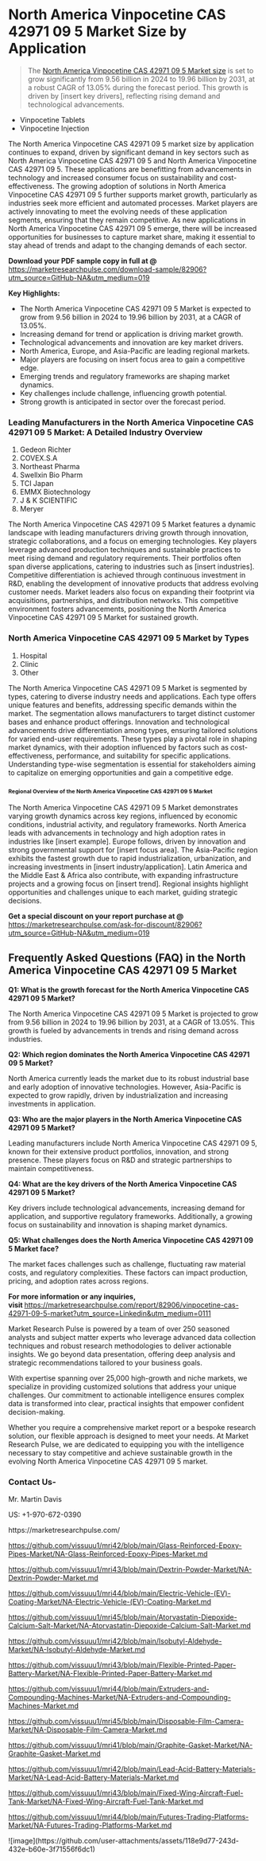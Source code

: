 <h1>North America Vinpocetine CAS 42971 09 5 Market&nbsp;Size by Application</h1><blockquote><p>The <a href="https://marketresearchpulse.com/download-sample/82906?utm_source=GitHub-NA&amp;utm_medium=019">North America Vinpocetine CAS 42971 09 5 Market size</a> is set to grow significantly from 9.56 billion in 2024 to 19.96 billion by 2031, at a robust CAGR of 13.05% during the forecast period. This growth is driven by [insert key drivers], reflecting rising demand and technological advancements.</p></blockquote><ul><li>Vinpocetine Tablets<li> Vinpocetine Injection</li></ul><p>The North America Vinpocetine CAS 42971 09 5 market size by application continues to expand, driven by significant demand in key sectors such as North America Vinpocetine CAS 42971 09 5 and North America Vinpocetine CAS 42971 09 5. These applications are benefitting from advancements in technology and increased consumer focus on sustainability and cost-effectiveness. The growing adoption of solutions in North America Vinpocetine CAS 42971 09 5 further supports market growth, particularly as industries seek more efficient and automated processes. Market players are actively innovating to meet the evolving needs of these application segments, ensuring that they remain competitive. As new applications in North America Vinpocetine CAS 42971 09 5 emerge, there will be increased opportunities for businesses to capture market share, making it essential to stay ahead of trends and adapt to the changing demands of each sector.</p><p><strong>Download your PDF sample copy in full at @ </strong><a href="https://marketresearchpulse.com/download-sample/82906?utm_source=GitHub-NA&amp;utm_medium=019">https://marketresearchpulse.com/download-sample/82906?utm_source=GitHub-NA&amp;utm_medium=019</a></p><p><strong>Key Highlights: </strong></p><ul><li>The North America Vinpocetine CAS 42971 09 5 Market is expected to grow from 9.56 billion in 2024 to 19.96 billion by 2031, at a CAGR of 13.05%.</li><li>Increasing demand for trend or application is driving market growth.</li><li>Technological advancements and innovation are key market drivers.</li><li>North America, Europe, and Asia-Pacific are leading regional markets.</li><li>Major players are focusing on insert focus area to gain a competitive edge.</li><li>Emerging trends and regulatory frameworks are shaping market dynamics.</li><li>Key challenges include challenge, influencing growth potential.</li><li>Strong growth is anticipated in sector over the forecast period.</li></ul><h3>Leading Manufacturers in the North America Vinpocetine CAS 42971 09 5 Market: A Detailed Industry Overview</h3><ol><li>Gedeon Richter</li><li>COVEX.S.A</li><li>Northeast Pharma</li><li>Swellxin Bio Pharm</li><li>TCI Japan</li><li>EMMX Biotechnology</li><li>J & K SCIENTIFIC</li><li>Meryer</li></ol><div class="flex max-w-full flex-col flex-grow"><div class="min-h-8 text-message flex w-full flex-col items-end gap-2 whitespace-normal break-words [.text-message+&amp;]:mt-5" dir="auto" data-message-author-role="assistant" data-message-id="fd8432e4-4910-450d-b182-61b7bfb0a01f" data-message-model-slug="gpt-4o"><div class="flex w-full flex-col gap-1 empty:hidden first:pt-[3px]"><div class="markdown prose w-full break-words dark:prose-invert light"><p>The North America Vinpocetine CAS 42971 09 5 Market features a dynamic landscape with leading manufacturers driving growth through innovation, strategic collaborations, and a focus on emerging technologies. Key players leverage advanced production techniques and sustainable practices to meet rising demand and regulatory requirements. Their portfolios often span diverse applications, catering to industries such as [insert industries]. Competitive differentiation is achieved through continuous investment in R&amp;D, enabling the development of innovative products that address evolving customer needs. Market leaders also focus on expanding their footprint via acquisitions, partnerships, and distribution networks. This competitive environment fosters advancements, positioning the North America Vinpocetine CAS 42971 09 5 Market for sustained growth.</p></div></div></div></div><h3>North America Vinpocetine CAS 42971 09 5 Market by Types</h3><ol><li>Hospital<li> Clinic<li> Other</li></ol><div class="flex max-w-full flex-col flex-grow"><div class="min-h-8 text-message flex w-full flex-col items-end gap-2 whitespace-normal break-words [.text-message+&amp;]:mt-5" dir="auto" data-message-author-role="assistant" data-message-id="084470be-0bb7-4664-bddf-5156b4f41249" data-message-model-slug="gpt-4o-mini"><div class="flex w-full flex-col gap-1 empty:hidden first:pt-[3px]"><div class="markdown prose w-full break-words dark:prose-invert light"><p>The North America Vinpocetine CAS 42971 09 5 Market is segmented by types, catering to diverse industry needs and applications. Each type offers unique features and benefits, addressing specific demands within the market. The segmentation allows manufacturers to target distinct customer bases and enhance product offerings. Innovation and technological advancements drive differentiation among types, ensuring tailored solutions for varied end-user requirements. These types play a pivotal role in shaping market dynamics, with their adoption influenced by factors such as cost-effectiveness, performance, and suitability for specific applications. Understanding type-wise segmentation is essential for stakeholders aiming to capitalize on emerging opportunities and gain a competitive edge.</p></div></div></div></div><h3><span style="font-size: 11px;">Regional Overview of the North America Vinpocetine CAS 42971 09 5 Market</span></h3><div class="flex max-w-full flex-col flex-grow"><div class="min-h-8 text-message flex w-full flex-col items-end gap-2 whitespace-normal break-words [.text-message+&amp;]:mt-5" dir="auto" data-message-author-role="assistant" data-message-id="e9038762-ce64-4e30-91c9-9bd413514231" data-message-model-slug="gpt-4o-mini"><div class="flex w-full flex-col gap-1 empty:hidden first:pt-[3px]"><div class="markdown prose w-full break-words dark:prose-invert light"><p>The North America Vinpocetine CAS 42971 09 5 Market demonstrates varying growth dynamics across key regions, influenced by economic conditions, industrial activity, and regulatory frameworks. North America leads with advancements in technology and high adoption rates in industries like [insert example]. Europe follows, driven by innovation and strong governmental support for [insert focus area]. The Asia-Pacific region exhibits the fastest growth due to rapid industrialization, urbanization, and increasing investments in [insert industry/application]. Latin America and the Middle East &amp; Africa also contribute, with expanding infrastructure projects and a growing focus on [insert trend]. Regional insights highlight opportunities and challenges unique to each market, guiding strategic decisions.</p></div></div></div></div><p><strong>Get a special discount on your report purchase at @ </strong><a href="https://marketresearchpulse.com/ask-for-discount/82906?utm_source=GitHub-NA&amp;utm_medium=019">https://marketresearchpulse.com/ask-for-discount/82906?utm_source=GitHub-NA&amp;utm_medium=019</a></p><h2>Frequently Asked Questions (FAQ) in the North America Vinpocetine CAS 42971 09 5 Market</h2><p><strong>Q1: What is the growth forecast for the North America Vinpocetine CAS 42971 09 5 Market?</strong></p><p>The North America Vinpocetine CAS 42971 09 5 Market is projected to grow from 9.56 billion in 2024 to 19.96 billion by 2031, at a CAGR of 13.05%. This growth is fueled by advancements in trends and rising demand across industries.</p><p><strong>Q2: Which region dominates the North America Vinpocetine CAS 42971 09 5 Market?</strong></p><p>North America currently leads the market due to its robust industrial base and early adoption of innovative technologies. However, Asia-Pacific is expected to grow rapidly, driven by industrialization and increasing investments in application.</p><p><strong>Q3: Who are the major players in the North America Vinpocetine CAS 42971 09 5 Market?</strong></p><p>Leading manufacturers include North America Vinpocetine CAS 42971 09 5, known for their extensive product portfolios, innovation, and strong presence. These players focus on R&amp;D and strategic partnerships to maintain competitiveness.</p><p><strong>Q4: What are the key drivers of the North America Vinpocetine CAS 42971 09 5 Market?</strong></p><p>Key drivers include technological advancements, increasing demand for application, and supportive regulatory frameworks. Additionally, a growing focus on sustainability and innovation is shaping market dynamics.</p><p><strong>Q5: What challenges does the North America Vinpocetine CAS 42971 09 5 Market face?</strong></p><p>The market faces challenges such as challenge, fluctuating raw material costs, and regulatory complexities. These factors can impact production, pricing, and adoption rates across regions.</p><p><strong>For more information or any inquiries, visit&nbsp;</strong><a href="https://marketresearchpulse.com/report/82906/vinpocetine-cas-42971-09-5-market?utm_source=Linkedin&utm_medium=0111">https://marketresearchpulse.com/report/82906/vinpocetine-cas-42971-09-5-market?utm_source=Linkedin&utm_medium=0111</a></p><p>Market Research Pulse is powered by a team of over 250 seasoned analysts and subject matter experts who leverage advanced data collection techniques and robust research methodologies to deliver actionable insights. We go beyond data presentation, offering deep analysis and strategic recommendations tailored to your business goals.</p><p>With expertise spanning over 25,000 high-growth and niche markets, we specialize in providing customized solutions that address your unique challenges. Our commitment to actionable intelligence ensures complex data is transformed into clear, practical insights that empower confident decision-making.</p><p>Whether you require a comprehensive market report or a bespoke research solution, our flexible approach is designed to meet your needs. At Market Research Pulse, we are dedicated to equipping you with the intelligence necessary to stay competitive and achieve sustainable growth in the evolving North America Vinpocetine CAS 42971 09 5 market.</p><h3><strong>Contact Us-</strong></h3><p>Mr. Martin Davis</p><p>US: +1-970-672-0390</p><p>https://marketresearchpulse.com/</p><p><a href="https://github.com/vissuuu1/mri42/blob/main/Glass-Reinforced-Epoxy-Pipes-Market/NA-Glass-Reinforced-Epoxy-Pipes-Market.md">https://github.com/vissuuu1/mri42/blob/main/Glass-Reinforced-Epoxy-Pipes-Market/NA-Glass-Reinforced-Epoxy-Pipes-Market.md</a></p><p><a href="https://github.com/vissuuu1/mri43/blob/main/Dextrin-Powder-Market/NA-Dextrin-Powder-Market.md">https://github.com/vissuuu1/mri43/blob/main/Dextrin-Powder-Market/NA-Dextrin-Powder-Market.md</a></p><p><a href="https://github.com/vissuuu1/mri44/blob/main/Electric-Vehicle-(EV)-Coating-Market/NA-Electric-Vehicle-(EV)-Coating-Market.md">https://github.com/vissuuu1/mri44/blob/main/Electric-Vehicle-(EV)-Coating-Market/NA-Electric-Vehicle-(EV)-Coating-Market.md</a></p><p><a href="https://github.com/vissuuu1/mri45/blob/main/Atorvastatin-Diepoxide-Calcium-Salt-Market/NA-Atorvastatin-Diepoxide-Calcium-Salt-Market.md">https://github.com/vissuuu1/mri45/blob/main/Atorvastatin-Diepoxide-Calcium-Salt-Market/NA-Atorvastatin-Diepoxide-Calcium-Salt-Market.md</a></p><p><a href="https://github.com/vissuuu1/mri42/blob/main/Isobutyl-Aldehyde-Market/NA-Isobutyl-Aldehyde-Market.md">https://github.com/vissuuu1/mri42/blob/main/Isobutyl-Aldehyde-Market/NA-Isobutyl-Aldehyde-Market.md</a></p><p><a href="https://github.com/vissuuu1/mri43/blob/main/Flexible-Printed-Paper-Battery-Market/NA-Flexible-Printed-Paper-Battery-Market.md">https://github.com/vissuuu1/mri43/blob/main/Flexible-Printed-Paper-Battery-Market/NA-Flexible-Printed-Paper-Battery-Market.md</a></p><p><a href="https://github.com/vissuuu1/mri44/blob/main/Extruders-and-Compounding-Machines-Market/NA-Extruders-and-Compounding-Machines-Market.md">https://github.com/vissuuu1/mri44/blob/main/Extruders-and-Compounding-Machines-Market/NA-Extruders-and-Compounding-Machines-Market.md</a></p><p><a href="https://github.com/vissuuu1/mri45/blob/main/Disposable-Film-Camera-Market/NA-Disposable-Film-Camera-Market.md">https://github.com/vissuuu1/mri45/blob/main/Disposable-Film-Camera-Market/NA-Disposable-Film-Camera-Market.md</a></p><p><a href="https://github.com/vissuuu1/mri41/blob/main/Graphite-Gasket-Market/NA-Graphite-Gasket-Market.md">https://github.com/vissuuu1/mri41/blob/main/Graphite-Gasket-Market/NA-Graphite-Gasket-Market.md</a></p><p><a href="https://github.com/vissuuu1/mri42/blob/main/Lead-Acid-Battery-Materials-Market/NA-Lead-Acid-Battery-Materials-Market.md">https://github.com/vissuuu1/mri42/blob/main/Lead-Acid-Battery-Materials-Market/NA-Lead-Acid-Battery-Materials-Market.md</a></p><p><a href="https://github.com/vissuuu1/mri43/blob/main/Fixed-Wing-Aircraft-Fuel-Tank-Market/NA-Fixed-Wing-Aircraft-Fuel-Tank-Market.md">https://github.com/vissuuu1/mri43/blob/main/Fixed-Wing-Aircraft-Fuel-Tank-Market/NA-Fixed-Wing-Aircraft-Fuel-Tank-Market.md</a></p><p><a href="https://github.com/vissuuu1/mri44/blob/main/Futures-Trading-Platforms-Market/NA-Futures-Trading-Platforms-Market.md">https://github.com/vissuuu1/mri44/blob/main/Futures-Trading-Platforms-Market/NA-Futures-Trading-Platforms-Market.md</a></p>
![image](https://github.com/user-attachments/assets/118e9d77-243d-432e-b60e-3f71556f6dc1)
